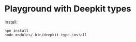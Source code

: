 # Playground with Deepkit types

Install:
```
npm install
node_modules/.bin/deepkit-type-install
```